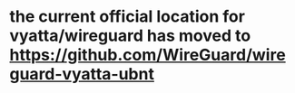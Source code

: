 # the current official location for vyatta/wireguard has moved to https://github.com/WireGuard/wireguard-vyatta-ubnt
